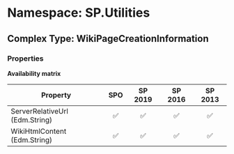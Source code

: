 # Namespace: SP.Utilities

## Complex Type: WikiPageCreationInformation

### Properties

**Availability matrix**

Property | SPO | SP 2019 | SP 2016 | SP 2013
----------|:---:|:-------:|:-------:|:-------:
ServerRelativeUrl (Edm.String) | ✅ | ✅ | ✅ | ✅
WikiHtmlContent (Edm.String) | ✅ | ✅ | ✅ | ✅